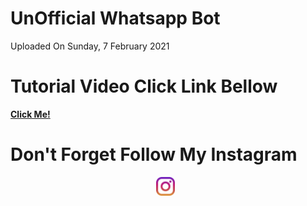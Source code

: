 # UnOfficial Whatsapp Bot

Uploaded On Sunday, 7 February 2021

# Tutorial Video Click Link Bellow
<a href="#"><b>Click Me!</b></a>

# Don't Forget Follow My Instagram
<p align="center">
<a href="https://www.instagram.com/hansen_gianto"><img height="30" src="https://github.com/HansenGianto/HansenGianto/blob/main/img/instagram.svg?raw=true"></a>&nbsp;&nbsp;
</p>
